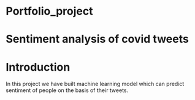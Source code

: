 # Portfolio_project

# Sentiment analysis of covid tweets
# Introduction
In this project we have built machine learning model which can predict sentiment of people on the basis of their tweets.

